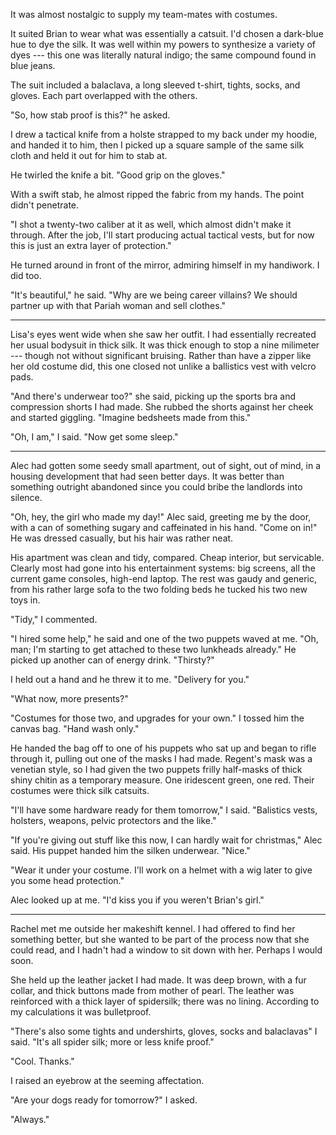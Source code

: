 It was almost nostalgic to supply my team-mates with costumes.

It suited Brian to wear what was essentially a catsuit. I'd chosen a
dark-blue hue to dye the silk. It was well within my powers to synthesize a variety
of dyes --- this one was literally natural indigo; the same compound found in blue jeans.

The suit included a balaclava, a long sleeved t-shirt, tights, socks, and gloves. Each
part overlapped with the others.

"So, how stab proof is this?" he asked.

I drew a tactical knife from a holste strapped to my back under my hoodie, and handed it
to him, then I picked up a square sample of the same silk cloth and held it out for him
to stab at.

He twirled the knife a bit. "Good grip on the gloves."

With a swift stab, he almost ripped the fabric from my hands. The point didn't penetrate.

"I shot a twenty-two caliber at it as well, which almost didn't make it through. After
the job, I'll start producing actual tactical vests, but for now this is just an extra layer
of protection."

He turned around in front of the mirror, admiring himself in my handiwork. I did too.

"It's beautiful," he said. "Why are we being career villains? We should partner up with that
Pariah woman and sell clothes."

----

Lisa's eyes went wide when she saw her outfit. I had essentially recreated her usual bodysuit
in thick silk. It was thick enough to stop a nine milimeter --- though not without significant
bruising. Rather than have a zipper like her old costume did, this one closed not unlike a ballistics
vest with velcro pads.

"And there's underwear too?" she said, picking up the sports bra and compression shorts I had made.
She rubbed the shorts against her cheek and started giggling. "Imagine bedsheets made from this."

"Oh, I am," I said. "Now get some sleep."

----

Alec had gotten some seedy small apartment, out of sight, out of mind, in a housing
development that had seen better days. It was better than something outright abandoned since
you could bribe the landlords into silence.

"Oh, hey, the girl who made my day!" Alec said, greeting me by the door, with a can of something
sugary and caffeinated in his hand. "Come on in!" He was dressed casually, but his hair was rather
neat.

His apartment was clean and tidy, compared. Cheap interior, but servicable. Clearly most had
gone into his entertainment systems: big screens, all the current game consoles, high-end laptop.
The rest was gaudy and generic, from his rather large sofa to the two folding beds he tucked
his two new toys in.

"Tidy," I commented.

"I hired some help," he said and one of the two puppets waved at me. "Oh, man; I'm starting to
get attached to these two lunkheads already." He picked up another can of energy drink. "Thirsty?"

I held out a hand and he threw it to me. "Delivery for you."

"What now, more presents?"

"Costumes for those two, and upgrades for your own." I tossed him the canvas bag. "Hand wash only."

He handed the bag off to one of his puppets who sat up and began to rifle through it, pulling out one
of the masks I had made. Regent's mask was a venetian style, so I had given the two puppets frilly
half-masks of thick shiny chitin as a temporary measure. One iridescent green, one red. Their costumes
were thick silk catsuits.

"I'll have some hardware ready for them tomorrow," I said. "Balistics vests, holsters, weapons,
pelvic protectors and the like."

"If you're giving out stuff like this now, I can hardly wait for christmas," Alec said. His puppet handed
him the silken underwear. "Nice."

"Wear it under your costume. I'll work on a helmet with a wig later to give you some head protection."

Alec looked up at me. "I'd kiss you if you weren't Brian's girl." 

----

Rachel met me outside her makeshift kennel. I had offered to find her something better, but she wanted
to be part of the process now that she could read, and I hadn't had a window to sit down with her. Perhaps
I would soon.

She held up the leather jacket I had made. It was deep brown, with a fur collar, and thick buttons made from
mother of pearl. The leather was reinforced with a thick layer of spidersilk; there was no lining.
According to my calculations it was bulletproof.

"There's also some tights and undershirts, gloves, socks and balaclavas" I said. "It's all spider silk;
more or less knife proof."

"Cool. Thanks."

I raised an eyebrow at the seeming affectation.

"Are your dogs ready for tomorrow?" I asked.

"Always."
